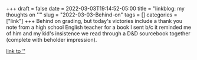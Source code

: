 +++draft = falsedate = 2022-03-03T19:14:52-05:00title = "linkblog: my thoughts on ''"slug = "2022-03-03-Behind-on"tags = []categories = ["link"]+++Behind on grading, but today's victories include a thank you note from a high school English teacher for a book I sent b/c it reminded me of him and my kid's insistence we read through a D&D sourcebook together (complete with beholder impression). [link to '']()